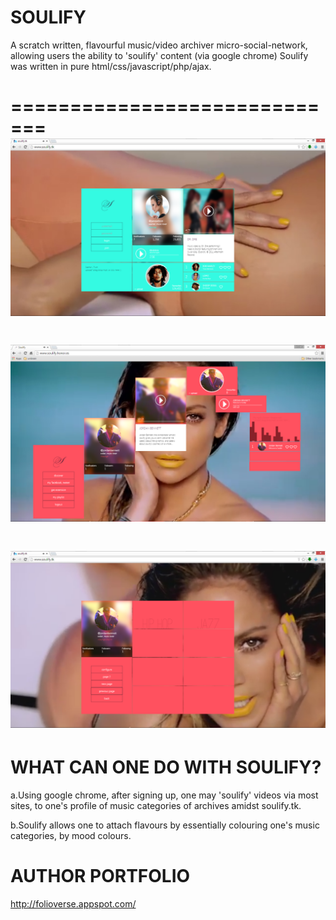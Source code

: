 SOULIFY
=======


A scratch written, flavourful music/video archiver micro-social-network, allowing users the ability to 'soulify' content (via google chrome) 
Soulify was written in pure html/css/javascript/php/ajax.


=============================
![Alt text](https://github.com/JordanMicahBennett/SOULIFY/blob/master/source-code/data/images/captures/0.png?raw=true "default page")
=============================
![Alt text](https://github.com/JordanMicahBennett/SOULIFY/blob/master/source-code/data/images/captures/1.png?raw=true "default page")
=============================
![Alt text](https://github.com/JordanMicahBennett/SOULIFY/blob/master/source-code/data/images/captures/2.png?raw=true "default page")
=============================



WHAT CAN ONE DO WITH SOULIFY?
=============================


  a.Using google chrome, after signing up, one may 'soulify' videos via most sites, to one's profile of music categories of       archives amidst soulify.tk.

  b.Soulify allows one to attach flavours by essentially colouring one's music categories, by mood colours.



AUTHOR PORTFOLIO
============================================
http://folioverse.appspot.com/
